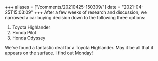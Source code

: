 +++
aliases = ["/comments/20210425-150309/"]
date = "2021-04-25T15:03:09"
+++
After a few weeks of research and discussion, we narrowed a car buying decision down to the following three options:

1. Toyota Highlander
2. Honda Pilot
3. Honda Odyssey

We've found a fantastic deal for a Toyota Highlander. May it be all that it appears on the surface. I find out Monday!

